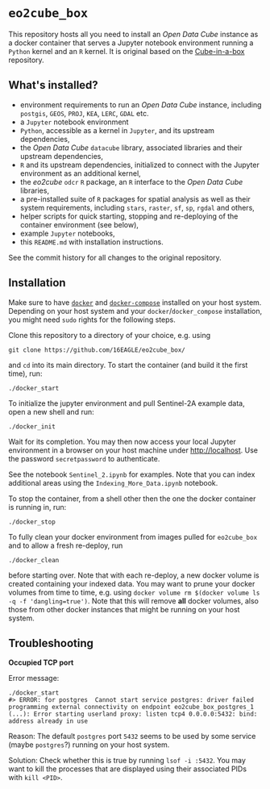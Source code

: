 # `eo2cube_box`

This repository hosts all you need to install an *Open Data Cube* instance as a docker container that serves a Jupyter notebook environment running a `Python` kernel and an `R` kernel. It is original based on the [Cube-in-a-box](https://github.com/opendatacube/cube-in-a-box) repository. 

## What's installed?

* environment requirements to run an *Open Data Cube* instance, including `postgis`, `GEOS`, `PROJ`, `KEA`, `LERC`, `GDAL` etc.
* a `Jupyter` notebook environment
* `Python`, accessible as a kernel in `Jupyter`, and its upstream dependencies,
* the *Open Data Cube* `datacube` library, associated libraries and their upstream dependencies,
* `R` and its upstream dependencies, initialized to connect with the Jupyter environment as an additional kernel,
* the *eo2cube* `odcr` `R` package, an `R` interface to the *Open Data Cube* libraries,
* a pre-installed suite of `R` packages for spatial analysis as well as their system requirements, including `stars`, `raster`, `sf`, `sp`, `rgdal` and others,
* helper scripts for quick starting, stopping and re-deploying of the container environment (see below),
* example `Jupyter` notebooks,
* this `README.md` with installation instructions.

See the commit history for all changes to the original repository.

## Installation

Make sure to have [`docker`](https://docs.docker.com/engine/install/ubuntu/#install-using-the-repository) and [`docker-compose`](https://docs.docker.com/compose/install/#install-compose-on-linux-systems) installed on your host system. Depending on your host system and your `docker`/`docker_compose` installation, you might need `sudo` rights for the following steps.

Clone this repository to a directory of your choice, e.g. using

```
git clone https://github.com/16EAGLE/eo2cube_box/
```

and `cd` into its main directory. To start the container (and build it the first time), run:

```
./docker_start
```

To initialize the jupyter environment and pull Sentinel-2A example data, open a new shell and run:

```
./docker_init
```

Wait for its completion. You may then now access your local Jupyter environment in a browser on your host machine under [http://localhost](http://localhost). Use the password `secretpassword` to authenticate.

See the notebook `Sentinel_2.ipynb` for examples. Note that you can index additional areas using the `Indexing_More_Data.ipynb` notebook.

To stop the container, from a shell other then the one the docker container is running in, run:

```
./docker_stop
```

To fully clean your docker environment from images pulled for `eo2cube_box` and to allow a fresh re-deploy, run

```
./docker_clean
```

before starting over. Note that with each re-deploy, a new docker volume is created containing your indexed data. You may want to prune your docker volumes from time to time, e.g. using `docker volume rm $(docker volume ls -q -f 'dangling=true')`. Note that this will remove **all** docker volumes, also those from other docker instances that might be running on your host system.


## Troubleshooting

**Occupied TCP port**

Error message:

```
./docker_start
#> ERROR: for postgres  Cannot start service postgres: driver failed programming external connectivity on endpoint eo2cube_box_postgres_1 (...): Error starting userland proxy: listen tcp4 0.0.0.0:5432: bind: address already in use
```

Reason: The default `postgres` port `5432` seems to be used by some service (maybe `postgres`?) running on your host system.

Solution: Check whether this is true by running `lsof -i :5432`. You may want to kill the processes that are displayed using their associated PIDs with `kill <PID>`.


